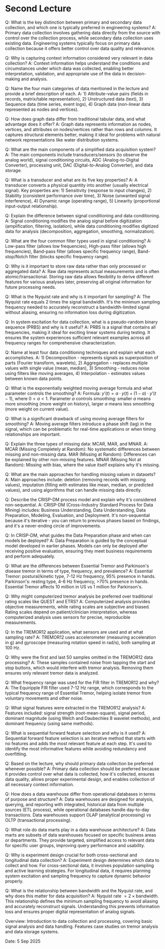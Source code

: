 # Second Lecture

Q: What is the key distinction between primary and secondary data collection, and which one is typically preferred in engineering systems?
A: Primary data collection involves gathering data directly from the source with control over the collection process, while secondary data collection uses existing data. Engineering systems typically focus on primary data collection because it offers better control over data quality and relevance.

Q: Why is capturing context information considered very relevant in data collection?
A: Context information helps understand the conditions and circumstances under which data was collected, enabling better interpretation, validation, and appropriate use of the data in decision-making and analysis.

Q: Name the four main categories of data mentioned in the lecture and provide a brief description of each.
A: 1) Attribute-value pairs (fields in records, matrix/table representation), 2) Unstructured data (text), 3) Sequence data (time series, event logs), 4) Graph data (non-linear data represented as nodes and vertices).

Q: How does graph data differ from traditional tabular data, and what advantage does it offer?
A: Graph data represents information as nodes, vertices, and attributes on nodes/vertices rather than rows and columns. It captures structural elements better, making it ideal for problems with natural network representations like water distribution systems.

Q: What are the main components of a simplified data acquisition system?
A: The main components include transducers/sensors (to observe the analog world), signal conditioning circuits, ADC (Analog-to-Digital Converter), processing unit, DAC (Digital-to-Analog Converter), and data storage.

Q: What is a transducer and what are its five key properties?
A: A transducer converts a physical quantity into another (usually electrical signal). Key properties are: 1) Sensitivity (response to input changes), 2) Stability (consistent performance over time), 3) Noise (unwanted signal interference), 4) Dynamic range (operating range), 5) Linearity (proportional input-output relationship).

Q: Explain the difference between signal conditioning and data conditioning.
A: Signal conditioning modifies the analog signal before digitization (amplification, filtering, isolation), while data conditioning modifies digitized data for analysis (decomposition, aggregation, smoothing, normalization).

Q: What are the four common filter types used in signal conditioning?
A: Low-pass filter (allows low frequencies), High-pass filter (allows high frequencies), Band-pass filter (allows specific frequency range), Band-stop/Notch filter (blocks specific frequency range).

Q: Why is it important to store raw data rather than only processed or aggregated data?
A: Raw data represents actual measurements and is often atomic/transactional. Storing raw data allows flexibility to derive different features for various analyses later, preserving all original information for future processing needs.

Q: What is the Nyquist rate and why is it important for sampling?
A: The Nyquist rate equals 2 times the signal bandwidth. It's the minimum sampling frequency needed to accurately reconstruct a bandwidth-limited signal without aliasing, ensuring no information loss during digitization.

Q: In system excitation for data collection, what is a pseudo-random binary sequence (PRBS) and why is it useful?
A: PRBS is a signal that contains all frequencies, making it ideal for exciting linear systems during testing. It ensures the system experiences sufficient relevant examples across all frequency ranges for comprehensive characterization.

Q: Name at least four data conditioning techniques and explain what each accomplishes.
A: 1) Decomposition - represents signals as superposition of parts (Fourier transform, wavelets), 2) Aggregation - replaces multiple values with single value (mean, median), 3) Smoothing - reduces noise using filters like moving averages, 4) Interpolation - estimates values between known data points.

Q: What is the exponentially weighted moving average formula and what parameter controls the smoothing?
A: Formula: $y'(t) = a\cdot y(t) + (1-a)\cdot y'(t-1)$, where $0 < a < 1$. Parameter $a$ controls smoothing: smaller $a$ means more smoothing (more weight on history), larger $a$ means less smoothing (more weight on current value).

Q: What is a significant drawback of using moving average filters for smoothing?
A: Moving average filters introduce a phase shift (lag) in the signal, which can be problematic for real-time applications or when timing relationships are important.

Q: Explain the three types of missing data: MCAR, MAR, and MNAR.
A: MCAR (Missing Completely at Random): No systematic differences between missing and non-missing data. MAR (Missing at Random): Differences can be explained by other non-missing features. MNAR (Missing Not at Random): Missing with bias, where the value itself explains why it's missing.

Q: What are the main approaches for handling missing values in datasets?
A: Main approaches include: deletion (removing records with missing values), imputation (filling with estimates like mean, median, or predicted values), and using algorithms that can handle missing data directly.

Q: Describe the CRISP-DM process model and explain why it's considered non-sequential.
A: CRISP-DM (Cross-Industry Standard Process for Data Mining) includes: Business Understanding, Data Understanding, Data Preparation, Modeling, Evaluation, and Deployment. It's non-sequential because it's iterative - you can return to previous phases based on findings, and it's a never-ending circle of improvements.

Q: In CRISP-DM, what guides the Data Preparation phase and when can models be deployed?
A: Data Preparation is guided by the conceptual model developed in earlier phases. Models can only be deployed after receiving positive evaluation, ensuring they meet business requirements and perform adequately.

Q: What are the differences between Essential Tremor and Parkinson's disease tremor in terms of type, frequency, and prevalence?
A: Essential Tremor: postural/kinetic type, $7\text{-}12$ Hz frequency, 95% presence in hands. Parkinson's: resting type, $4\text{-}6$ Hz frequency, >70% presence in hands. Essential Tremor affects 10 million in US vs 1 million for Parkinson's.

Q: Why might computerized tremor analysis be preferred over traditional rating scales like QUEST and ETRS?
A: Computerized analysis provides objective measurements, while rating scales are subjective and biased. Rating scales depend on patient/clinician interpretation, whereas computerized analysis uses sensors for precise, reproducible measurements.

Q: In the TREMOR12 application, what sensors are used and at what sampling rate?
A: TREMOR12 uses accelerometer (measuring acceleration in $\text{g}$) and gyroscope (measuring rotation speed in $\text{rad}/\text{s}$), both sampling at $100$ Hz.

Q: Why were the first and last 50 samples omitted in the TREMOR12 data processing?
A: These samples contained noise from tapping the start and stop buttons, which would interfere with tremor analysis. Removing them ensures only relevant tremor data is analyzed.

Q: What frequency range was used for the FIR filter in TREMOR12 and why?
A: The Equiripple FIR filter used 7-12 Hz range, which corresponds to the typical frequency range of Essential Tremor, helping isolate tremor from voluntary movements and other noise.

Q: What signal features were extracted in the TREMOR12 analysis?
A: Features included: signal strength (root-mean-square), signal period, dominant magnitude (using Welch and Daubechies 8 wavelet methods), and dominant frequency (using same methods).

Q: What is sequential forward feature selection and why is it used?
A: Sequential forward feature selection is an iterative method that starts with no features and adds the most relevant feature at each step. It's used to identify the most informative features while avoiding redundancy and overfitting.

Q: Based on the lecture, why should primary data collection be preferred whenever possible?
A: Primary data collection should be preferred because it provides control over what data is collected, how it's collected, ensures data quality, allows proper experimental design, and enables collection of all necessary context information.

Q: How does a data warehouse differ from operational databases in terms of purpose and structure?
A: Data warehouses are designed for analysis, querying, and reporting with integrated, historical data from multiple sources (ETL process), while operational databases handle day-to-day transactions. Data warehouses support OLAP (analytical processing) vs OLTP (transactional processing).

Q: What role do data marts play in a data warehouse architecture?
A: Data marts are subsets of data warehouses focused on specific business areas or departments. They provide targeted, simplified access to relevant data for specific user groups, improving query performance and usability.

Q: Why is experiment design crucial for both cross-sectional and longitudinal data collection?
A: Experiment design determines which data to collect and how. For cross-sectional data, it involves population sampling and active learning strategies. For longitudinal data, it requires planning system excitation and sampling frequency to capture dynamic behavior properly.

Q: What is the relationship between bandwidth and the Nyquist rate, and why does this matter for data acquisition?
A: Nyquist rate $= 2 \times \text{bandwidth}$. This relationship defines the minimum sampling frequency to avoid aliasing and accurately reconstruct signals. Understanding this prevents information loss and ensures proper digital representation of analog signals.


Overview: Introduction to data collection and processing, covering basic signal analysis and data handling. Features case studies on tremor analysis and data storage systems.

Date: 5 Sep 2025